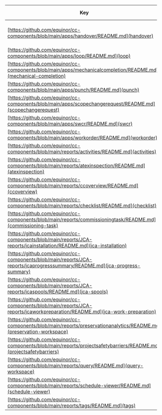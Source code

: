 | Key                                                                                                                         | Display name            | Production           | Halt reason                         |
| --------------------------------------------------------------------------------------------------------------------------- | ----------------------- | -------------------- | ----------------------------------- |
| [https://github.com/equinor/cc-components/blob/main/apps/handover/README.md](handover)                                      | handover                | Temporarily disabled | Paused due to serverside migration. |
| [https://github.com/equinor/cc-components/blob/main/apps/loop/README.md](loop)                                              | loop                    | Yes                  |                                     |
| [https://github.com/equinor/cc-components/blob/main/apps/mechanicalcompletion/README.md](mechanical-completion)             | Mechanical completion   | Yes                  |                                     |
| [https://github.com/equinor/cc-components/blob/main/apps/punch/README.md](punch)                                            | punch                   | Yes                  |                                     |
| [https://github.com/equinor/cc-components/blob/main/apps/scopechangerequest/README.md](scopechangerequest)                  | scopechangerequest      | Temporarily disabled |                                     |
| [https://github.com/equinor/cc-components/blob/main/apps/swcr/README.md](swcr)                                              | SWCR                    | Yes                  |                                     |
| [https://github.com/equinor/cc-components/blob/main/apps/workorder/README.md](workorder)                                    | workorder               | Yes                  |                                     |
| [https://github.com/equinor/cc-components/blob/main/reports/activities/README.md](activities)                               | activities              | Yes                  |                                     |
| [https://github.com/equinor/cc-components/blob/main/reports/atexinspection/README.md](atexinspection)                       | Atex inspection         | Yes                  |                                     |
| [https://github.com/equinor/cc-components/blob/main/reports/ccoverview/README.md](ccoverview)                               | CC overview             | Yes                  |                                     |
| [https://github.com/equinor/cc-components/blob/main/reports/checklist/README.md](checklist)                                 | checklist               | Yes                  |                                     |
| [https://github.com/equinor/cc-components/blob/main/reports/commissioningtask/README.md](commissioning-task)                | Commissioning task      | Yes                  |                                     |
| [https://github.com/equinor/cc-components/blob/main/reports/JCA-reports/jcainstallation/README.md](jca-installation)        | Installation            | Temporarily disabled |                                     |
| [https://github.com/equinor/cc-components/blob/main/reports/JCA-reports/jcaprogresssummary/README.md](jca-progress-summary) | Progress summary        | Temporarily disabled |                                     |
| [https://github.com/equinor/cc-components/blob/main/reports/JCA-reports/jcaspools/README.md](jca-spools)                    | Spools                  | Temporarily disabled |                                     |
| [https://github.com/equinor/cc-components/blob/main/reports/JCA-reports/jcaworkpreparation/README.md](jca-work-preparation) | Work Preparation        | Temporarily disabled |                                     |
| [https://github.com/equinor/cc-components/blob/main/reports/preservationanalytics/README.md](preservation-workspace)        | Preservation            | Temporarily disabled |                                     |
| [https://github.com/equinor/cc-components/blob/main/reports/projectsafetybarriers/README.md](projectsafetybarriers)         | Project Safety Barriers | Yes                  |                                     |
| [https://github.com/equinor/cc-components/blob/main/reports/query/README.md](query-workspace)                               | Query workspace         | Temporarily disabled |                                     |
| [https://github.com/equinor/cc-components/blob/main/reports/schedule-viewer/README.md](schedule-viewer)                     | Schedule viewer         | Temporarily disabled |                                     |
| [https://github.com/equinor/cc-components/blob/main/reports/tags/README.md](tags)                                           | tags                    | Yes                  |                                     |